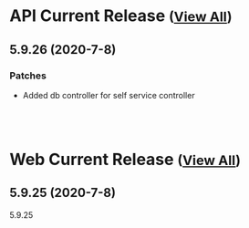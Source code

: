 
# API Current Release <small>([View All](/API.md))</small>
## 5.9.26 (2020-7-8)
### Patches 

- Added db controller for self service controller

<br><br>
# Web Current Release <small>([View All](/Web.md))</small>
## 5.9.25 (2020-7-8)
5.9.25

  